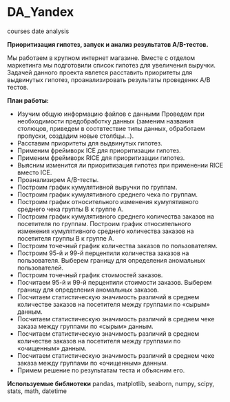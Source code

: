 # DA_Yandex
courses date analysis

**Приоритизация гипотез, запуск и анализ результатов A/B-тестов.**

Мы работаем в крупном интернет магазине. Вместе с отделом маркетинга мы подготовили список гипотез для увеличения выручки. Задачей данного проекта явлется расставить приоритеты для выдвинутых гипотез, проанализировать результаты проведеннх А/В тестов. 

**План работы:**

- Изучим общую информацию файлов с данными Проведем при необходимости предобработку данных (заменим названия столюцов, приведем в соотвтествие типы данных, обработаем пропуски, создадим новые столбцы...).
- Расставим приоритеты для выдвинутых гипотез.
- Применим фреймворк ICE для приоритизации гипотез.
- Применим фреймворк RICE для приоритизации гипотез.
- Выясним изменится ли приоритизация гипотез при применении RICE вместо ICE.
- Проанализирем A/B-тесты.
- Построим график кумулятивной выручки по группам.
- Построим график кумулятивного среднего чека по группам.
- Построим график относительного изменения кумулятивного среднего чека группы B к группе A.
- Построим график кумулятивного среднего количества заказов на посетителя по группам. Построим график относительного изменения кумулятивного среднего количества заказов на посетителя группы B к группе A.
- Построим точечный график количества заказов по пользователям.
- Построим 95-й и 99-й перцентили количества заказов на пользователя. Выберем границу для определения аномальных пользователей.
- Построим точечный график стоимостей заказов.
- Посчитаем 95-й и 99-й перцентили стоимости заказов. Выберем границу для определения аномальных заказов.
- Посчитаем статистическую значимость различий в среднем количестве заказов на посетителя между группами по «сырым» данным.
- Посчитаем статистическую значимость различий в среднем чеке заказа между группами по «сырым» данным.
- Посчитаем статистическую значимость различий в среднем количестве заказов на посетителя между группами по «очищенным» данным.
- Посчитаем статистическую значимость различий в среднем чеке заказа между группами по «очищенным» данным.
- Примем решение по результатам теста и объясним его.

**Используемые библиотеки**
pandas, matplotlib, seaborn, numpy, scipy, stats, math, datetime